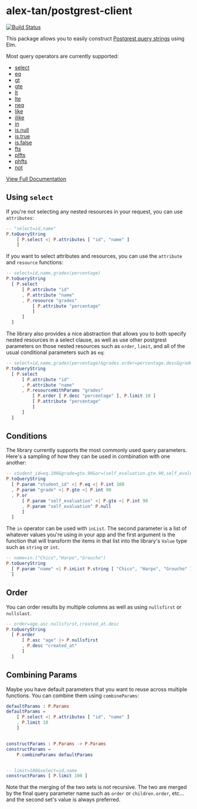 # alex-tan/postgrest-client

[![Build Status](https://travis-ci.org/alex-tan/postgrest-client.svg?branch=master)](https://travis-ci.org/alex-tan/postgrest-queries)

This package allows you to easily construct [Postgrest query strings](http://postgrest.org/en/v5.1/api.html#horizontal-filtering-rows) using Elm.

Most query operators are currently supported:

* [select](https://package.elm-lang.org/packages/alex-tan/postgrest-queries/latest/Postgrest-Queries#select)
* [eq](https://package.elm-lang.org/packages/alex-tan/postgrest-queries/latest/Postgrest-Queries#eq)
* [gt](https://package.elm-lang.org/packages/alex-tan/postgrest-queries/latest/Postgrest-Queries#gt)
* [gte](https://package.elm-lang.org/packages/alex-tan/postgrest-queries/latest/Postgrest-Queries#gte)
* [lt](https://package.elm-lang.org/packages/alex-tan/postgrest-queries/latest/Postgrest-Queries#lt)
* [lte](https://package.elm-lang.org/packages/alex-tan/postgrest-queries/latest/Postgrest-Queries#lte)
* [neq](https://package.elm-lang.org/packages/alex-tan/postgrest-queries/latest/Postgrest-Queries#neq)
* [like](https://package.elm-lang.org/packages/alex-tan/postgrest-queries/latest/Postgrest-Queries#like)
* [ilike](https://package.elm-lang.org/packages/alex-tan/postgrest-queries/latest/Postgrest-Queries#ilike)
* [in](https://package.elm-lang.org/packages/alex-tan/postgrest-queries/latest/Postgrest-Queries#inList)
* [is.null](https://package.elm-lang.org/packages/alex-tan/postgrest-queries/latest/Postgrest-Queries#null)
* [is.true](https://package.elm-lang.org/packages/alex-tan/postgrest-queries/latest/Postgrest-Queries#true)
* [is.false](https://package.elm-lang.org/packages/alex-tan/postgrest-queries/latest/Postgrest-Queries#false)
* [fts](https://package.elm-lang.org/packages/alex-tan/postgrest-queries/latest/Postgrest-Queries#fts)
* [plfts](https://package.elm-lang.org/packages/alex-tan/postgrest-queries/latest/Postgrest-Queries#plfts)
* [phfts](https://package.elm-lang.org/packages/alex-tan/postgrest-queries/latest/Postgrest-Queries#plfts)
* [not](https://package.elm-lang.org/packages/alex-tan/postgrest-queries/latest/Postgrest-Queries#not)

[View Full Documentation](https://package.elm-lang.org/packages/alex-tan/postgrest-queries/latest/Postgrest-Queries)


## Using `select`


If you're not selecting any nested resources in your request, you can use `attributes`:

```elm
-- "select=id,name"
P.toQueryString
    [ P.select <| P.attributes [ "id", "name" ]
    ]
```

If you want to select attributes and resources, you can use the `attribute` and `resource` functions:

```elm
-- select=id,name,grades(percentage)
P.toQueryString
  [ P.select
      [ P.attribute "id"
      , P.attribute "name"
      , P.resource "grades"
          [ P.attribute "percentage"
          ]
      ]
  ]
```

The library also provides a nice abstraction that allows you to both specify nested resources in a select clause, as well as use other postgrest parameters on those nested resources such as `order`, `limit`, and all of the usual conditional parameters such as `eq`:


```elm
-- select=id,name,grades(percentage)&grades.order=percentage.desc&grades.limit=10
P.toQueryString
  [ P.select
      [ P.attribute "id"
      , P.attribute "name"
      , P.resourceWithParams "grades"
          [ P.order [ P.desc "percentage" ], P.limit 10 ]
          [ P.attribute "percentage"
          ]
      ]
  ]
```

## Conditions

The library currently supports the most commonly used query parameters. Here's a sampling of how they can be used in combination with one another:

```elm
-- student_id=eq.100&grade=gte.90&or=(self_evaluation.gte.90,self_evaluation.is.null)
P.toQueryString
  [ P.param "student_id" <| P.eq <| P.int 100
  , P.param "grade" <| P.gte <| P.int 90
  , P.or
      [ P.param "self_evaluation" <| P.gte <| P.int 90
      , P.param "self_evaluation" P.null
      ]
  ]
```

The `in` operator can be used with `inList`. The second parameter is a list of whatever values you're using in your app and the first argument is the function that will transform the items in that list into the library's `Value` type such as `string` or `int`.

```elm
-- name=in.("Chico","Harpo","Groucho")
P.toQueryString
  [ P.param "name" <| P.inList P.string [ "Chico", "Harpo", "Groucho" ]
  ]
```

## Order

You can order results by multiple columns as well as using `nullsfirst` or `nullslast`.

```elm
-- order=age.asc.nullsfirst,created_at.desc
P.toQueryString
  [ P.order
      [ P.asc "age" |> P.nullsfirst
      , P.desc "created_at"
      ]
  ]
```

## Combining Params

Maybe you have default parameters that you want to reuse across multiple functions. You can combine them using `combineParams`:

```elm
defaultParams : P.Params
defaultParams =
    [ P.select <| P.attributes [ "id", "name" ]
    , P.limit 10
    ]


constructParams : P.Params -> P.Params
constructParams =
    P.combineParams defaultParams


-- limit=100&select=id,name
constructParams [ P.limit 100 ]
```

Note that the merging of the two sets is not recursive. The two are merged by the final query parameter name such as `order` or `children.order`, etc... and the second set's value is always preferred.